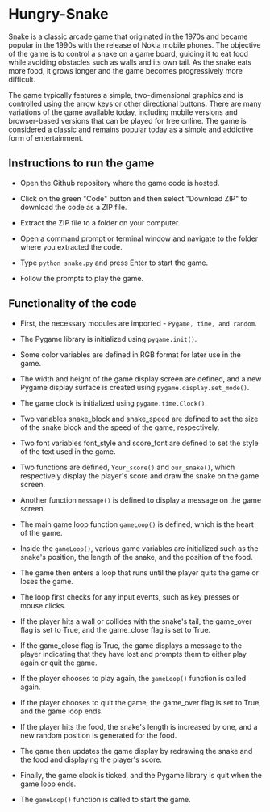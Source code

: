 # Hungry-Snake

Snake is a classic arcade game that originated in the 1970s and became popular in the 1990s with the release of Nokia mobile phones. The objective of the game is to control a snake on a game board, guiding it to eat food while avoiding obstacles such as walls and its own tail. As the snake eats more food, it grows longer and the game becomes progressively more difficult.

The game typically features a simple, two-dimensional graphics and is controlled using the arrow keys or other directional buttons. There are many variations of the game available today, including mobile versions and browser-based versions that can be played for free online. The game is considered a classic and remains popular today as a simple and addictive form of entertainment.

## Instructions to run the game

* Open the Github repository where the game code is hosted.

* Click on the green "Code" button and then select "Download ZIP" to download the code as a ZIP file.

* Extract the ZIP file to a folder on your computer.

* Open a command prompt or terminal window and navigate to the folder where you extracted the code.

* Type ```python snake.py``` and press Enter to start the game.

* Follow the prompts to play the game.

## Functionality of the code

* First, the necessary modules are imported - ```Pygame, time, and random```.

* The Pygame library is initialized using ```pygame.init()```.

* Some color variables are defined in RGB format for later use in the game.

* The width and height of the game display screen are defined, and a new Pygame display surface is created using ```pygame.display.set_mode()```.

* The game clock is initialized using ```pygame.time.Clock()```.

* Two variables snake_block and snake_speed are defined to set the size of the snake block and the speed of the game, respectively.

* Two font variables font_style and score_font are defined to set the style of the text used in the game.

* Two functions are defined, ```Your_score()``` and ```our_snake()```, which respectively display the player's score and draw the snake on the game screen.

* Another function ```message()``` is defined to display a message on the game screen.

* The main game loop function ```gameLoop()``` is defined, which is the heart of the game.

* Inside the ```gameLoop()```, various game variables are initialized such as the snake's position, the length of the snake, and the position of the food.

* The game then enters a loop that runs until the player quits the game or loses the game.

* The loop first checks for any input events, such as key presses or mouse clicks.

* If the player hits a wall or collides with the snake's tail, the game_over flag is set to True, and the game_close flag is set to True.

* If the game_close flag is True, the game displays a message to the player indicating that they have lost and prompts them to either play again or quit the game.

* If the player chooses to play again, the ```gameLoop()``` function is called again.

* If the player chooses to quit the game, the game_over flag is set to True, and the game loop ends.

* If the player hits the food, the snake's length is increased by one, and a new random position is generated for the food.

* The game then updates the game display by redrawing the snake and the food and displaying the player's score.

* Finally, the game clock is ticked, and the Pygame library is quit when the game loop ends.

* The ```gameLoop()``` function is called to start the game.
